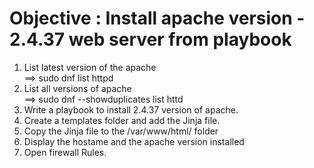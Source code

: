 # Objective : Install apache version - 2.4.37 web server from playbook

1. List latest version of the apache <br/>
    ==> sudo dnf list httpd<br/>
2. List all versions of apache<br/>
    ==> sudo dnf --showduplicates list httd<br/>
3. Write a playbook to install 2.4.37 version of apache.
4. Create a templates folder and add the Jinja file.
5. Copy the Jinja file to the /var/www/html/ folder
6. Display the hostame and the apache version installed
7. Open firewall Rules.
